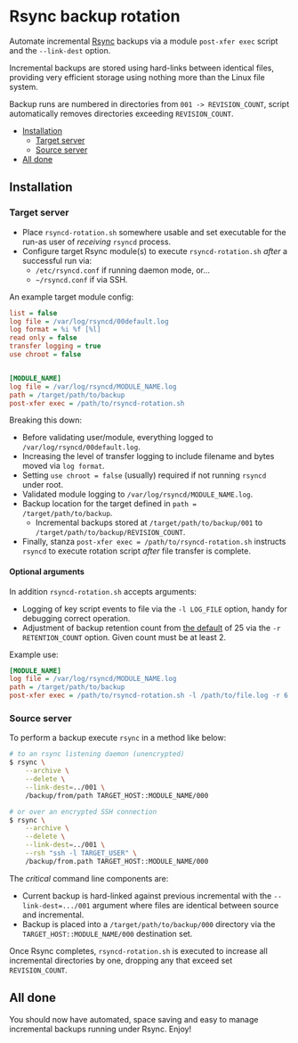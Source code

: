 # Rsync backup rotation
Automate incremental [Rsync](https://rsync.samba.org/) backups via a module `post-xfer exec` script and the `--link-dest` option.

Incremental backups are stored using hard-links between identical files, providing very efficient storage using nothing more than the Linux file system.

Backup runs are numbered in directories from `001 -> REVISION_COUNT`, script automatically removes directories exceeding `REVISION_COUNT`.

- [Installation](#installation)
	- [Target server](#target-server)
	- [Source server](#source-server)
- [All done](#all-done)

## Installation

### Target server
- Place `rsyncd-rotation.sh` somewhere usable and set executable for the run-as user of _receiving_ `rsyncd` process.
- Configure target Rsync module(s) to execute `rsyncd-rotation.sh` *after* a successful run via:
	- `/etc/rsyncd.conf` if running daemon mode, or...
	- `~/rsyncd.conf` if via SSH.

An example target module config:

```ini
list = false
log file = /var/log/rsyncd/00default.log
log format = %i %f [%l]
read only = false
transfer logging = true
use chroot = false


[MODULE_NAME]
log file = /var/log/rsyncd/MODULE_NAME.log
path = /target/path/to/backup
post-xfer exec = /path/to/rsyncd-rotation.sh
```

Breaking this down:
- Before validating user/module, everything logged to `/var/log/rsyncd/00default.log`.
- Increasing the level of transfer logging to include filename and bytes moved via `log format`.
- Setting `use chroot = false` (usually) required if not running `rsyncd` under root.
- Validated module logging to `/var/log/rsyncd/MODULE_NAME.log`.
- Backup location for the target defined in `path = /target/path/to/backup`.
	- Incremental backups stored at `/target/path/to/backup/001` to `/target/path/to/backup/REVISION_COUNT`.
- Finally, stanza `post-xfer exec = /path/to/rsyncd-rotation.sh` instructs `rsyncd` to execute rotation script *after* file transfer is complete.

#### Optional arguments
In addition `rsyncd-rotation.sh` accepts arguments:
- Logging of key script events to file via the `-l LOG_FILE` option, handy for debugging correct operation.
- Adjustment of backup retention count from [the default](rsyncd-rotation.sh#L3) of 25 via the `-r RETENTION_COUNT` option. Given count must be at least 2.

Example use:

```ini
[MODULE_NAME]
log file = /var/log/rsyncd/MODULE_NAME.log
path = /target/path/to/backup
post-xfer exec = /path/to/rsyncd-rotation.sh -l /path/to/file.log -r 6
```

### Source server
To perform a backup execute `rsync` in a method like below:

```sh
# to an rsync listening daemon (unencrypted)
$ rsync \
	--archive \
	--delete \
	--link-dest=../001 \
	/backup/from/path TARGET_HOST::MODULE_NAME/000

# or over an encrypted SSH connection
$ rsync \
	--archive \
	--delete \
	--link-dest=../001 \
	--rsh "ssh -l TARGET_USER" \
	/backup/from.path TARGET_HOST::MODULE_NAME/000
```

The *critical* command line components are:
- Current backup is hard-linked against previous incremental with the `--link-dest=.../001` argument where files are identical between source and incremental.
- Backup is placed into a `/target/path/to/backup/000` directory via the `TARGET_HOST::MODULE_NAME/000` destination set.

Once Rsync completes, `rsyncd-rotation.sh` is executed to increase all incremental directories by one, dropping any that exceed set `REVISION_COUNT`.

## All done
You should now have automated, space saving and easy to manage incremental backups running under Rsync. Enjoy!
